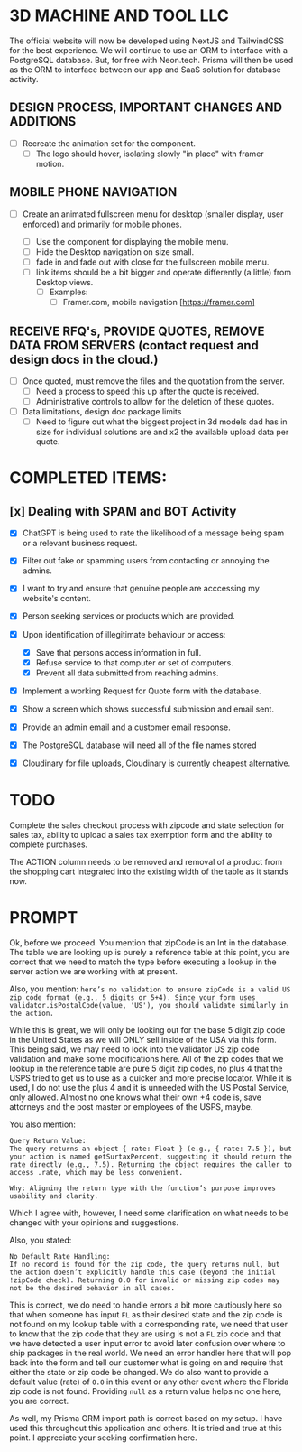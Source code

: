 # 3D MACHINE AND TOOL LLC

The official website will now be developed using NextJS and TailwindCSS for the best experience.
We will continue to use an ORM to interface with a PostgreSQL database. But, for free with Neon.tech.
Prisma will then be used as the ORM to interface between our app and SaaS solution for database activity.

## DESIGN PROCESS, IMPORTANT CHANGES AND ADDITIONS

- [ ] Recreate the animation set for the <Hero/> component.
  - [ ] The logo should hover, isolating slowly "in place" with framer motion.

## MOBILE PHONE NAVIGATION

- [ ] Create an animated fullscreen menu for desktop (smaller display, user enforced) and primarily for mobile phones.

  - [ ] Use the <MobileMenu/> component for displaying the mobile menu.
  - [ ] Hide the Desktop navigation on size small.
  - [ ] fade in and fade out with close for the fullscreen mobile menu.
  - [ ] link items should be a bit bigger and operate differently (a little) from Desktop views.
    - [ ] Examples:
      - [ ] Framer.com, mobile navigation [https://framer.com]

## RECEIVE RFQ's, PROVIDE QUOTES, REMOVE DATA FROM SERVERS (contact request and design docs in the cloud.)

  - [ ] Once quoted, must remove the files and the quotation from the server.
    - [ ] Need a process to speed this up after the quote is received.
    - [ ] Administrative controls to allow for the deletion of these quotes.
- [ ] Data limitations, design doc package limits
  - [ ] Need to figure out what the biggest project in 3d models dad has in size for individual solutions are and x2 the available upload data per quote.

# COMPLETED ITEMS:

## [x] Dealing with SPAM and BOT Activity
  - [x] ChatGPT is being used to rate the likelihood of a message being spam or a relevant business request.
  - [x] Filter out fake or spamming users from contacting or annoying the admins.
  - [x] I want to try and ensure that genuine people are acccessing my website's content.
  - [x] Person seeking services or products which are provided.
  - [x] Upon identification of illegitimate behaviour or access:
      - [x] Save that persons access information in full.
      - [x] Refuse service to that computer or set of computers.
      - [x] Prevent all data submitted from reaching admins.
  - [x] Implement a working Request for Quote form with the database.
  - [x] Show a screen which shows successful submission and email sent.
  - [x] Provide an admin email and a customer email response.
  - [x] The PostgreSQL database will need all of the file names stored
  - [x] Cloudinary for file uploads, Cloudinary is currently cheapest alternative.


# TODO

Complete the sales checkout process with zipcode and state selection for
sales tax, ability to upload a sales tax exemption form and the ability
to complete purchases.

The ACTION column needs to be removed and removal of a product from the
shopping cart integrated into the existing width of the table as it
stands now.


# PROMPT
Ok, before we proceed. You mention that zipCode is an Int in the database. The table we are looking up is purely a reference table at this point, you are correct that we need to match the type before executing a lookup in the server action we are working with at present.

Also, you mention: `here’s no validation to ensure zipCode is a valid US zip code format (e.g., 5 digits or 5+4). Since your form uses validator.isPostalCode(value, 'US'), you should validate similarly in the action.`

While this is great, we will only be looking out for the base 5 digit zip code in the United States as we will ONLY sell inside of the USA via this form. This being said, we may need to look into the validator US zip code validation and make some modifications here. All of the zip codes that we lookup in the reference table are pure 5 digit zip codes, no plus 4 that the USPS tried to get us to use as a quicker and more precise locator. While it is used, I do not use the plus 4 and it is unneeded with the US Postal Service, only allowed. Almost no one knows what their own +4 code is, save attorneys and the post master or employees of the USPS, maybe.

You also mention:

```
Query Return Value:
The query returns an object { rate: Float } (e.g., { rate: 7.5 }), but your action is named getSurtaxPercent, suggesting it should return the rate directly (e.g., 7.5). Returning the object requires the caller to access .rate, which may be less convenient.

Why: Aligning the return type with the function’s purpose improves usability and clarity.
```

Which I agree with, however, I need some clarification on what needs to be changed with your opinions and suggestions.

Also, you stated:

```
No Default Rate Handling:
If no record is found for the zip code, the query returns null, but the action doesn’t explicitly handle this case (beyond the initial !zipCode check). Returning 0.0 for invalid or missing zip codes may not be the desired behavior in all cases.
```

This is correct, we do need to handle errors a bit more cautiously here so that when someone has input `FL` as their desired state and the zip code is not found on my lookup table with a corresponding rate, we need that user to know that the zip code that they are using is not a `FL` zip code and that we have detected a user input error to avoid later confusion over where to ship packages in the real world. We need an error handler here that will pop back into the form and tell our customer what is going on and require that either the state or zip code be changed. We do also want to provide a default value (rate) of `0.0`   in this event or any other event where the Florida zip code is not found. Providing `null` as a return value helps no one here, you are correct.

As well, my Prisma ORM import path is correct based on my setup. I have used this throughout this application and others. It is tried and true at this point. I appreciate your seeking confirmation here.